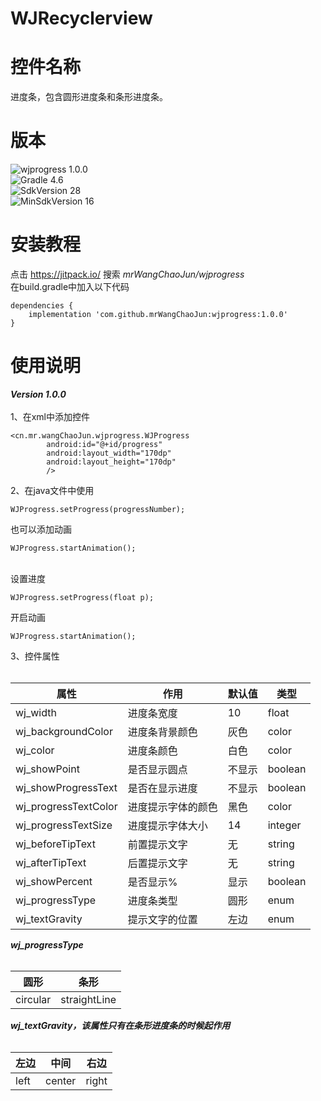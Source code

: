 # WJRecyclerview


控件名称
=======
进度条，包含圆形进度条和条形进度条。 

版本
===

![wjprogress 1.0.0](https://img.shields.io/badge/wjprogress-1.0.0-yellow)
<br/>
![Gradle 4.6](https://img.shields.io/badge/Gradle-4.6-yellow)
<br/>
![SdkVersion 28](https://img.shields.io/badge/SdkVersion-28-yellow)
<br/>
![MinSdkVersion 16](https://img.shields.io/badge/MinSdkVersion-16-yellow)

安装教程
=======
点击 <https://jitpack.io/> 搜索 *mrWangChaoJun/wjprogress*  
在build.gradle中加入以下代码  
```
dependencies {  
    implementation 'com.github.mrWangChaoJun:wjprogress:1.0.0'  
}
```
使用说明
=======
***Version 1.0.0***
<br/>
<br/>
1、在xml中添加控件

```
<cn.mr.wangChaoJun.wjprogress.WJProgress
        android:id="@+id/progress"
        android:layout_width="170dp"
        android:layout_height="170dp"
        />
```

2、在java文件中使用

```
WJProgress.setProgress(progressNumber);
```
也可以添加动画

```
WJProgress.startAnimation();
```
<br/>
设置进度

```
WJProgress.setProgress(float p);
```
开启动画

```
WJProgress.startAnimation();
```
3、控件属性
<br/>
<br/>

 | 属性 | 作用 | 默认值 | 类型 |
 | ----- | ----- | ----- | ----- |
 | wj_width | 进度条宽度 | 10 | float |
 | wj_backgroundColor | 进度条背景颜色 | 灰色 | color|
 | wj_color | 进度条颜色 | 白色 | color|
 | wj_showPoint | 是否显示圆点 | 不显示 | boolean|
 | wj_showProgressText | 是否在显示进度 | 不显示 | boolean|
 | wj_progressTextColor | 进度提示字体的颜色 | 黑色 | color|
 | wj_progressTextSize | 进度提示字体大小 | 14 | integer|
 | wj_beforeTipText | 前置提示文字 | 无 | string|
 | wj_afterTipText | 后置提示文字 | 无 | string|
 | wj_showPercent | 是否显示% | 显示 | boolean|
 | wj_progressType | 进度条类型 | 圆形 | enum |
 | wj_textGravity | 提示文字的位置 | 左边 | enum |
 
 ***wj_progressType***
 <br/>
 <br/>
 
 | 圆形 | 条形 |
 | ----- | ----- |
 | circular | straightLine |
 
 ***wj_textGravity，该属性只有在条形进度条的时候起作用***
 <br/>
 <br/>
 
 | 左边 | 中间 | 右边 |
 | --- | --- | --- |
 | left | center | right |
